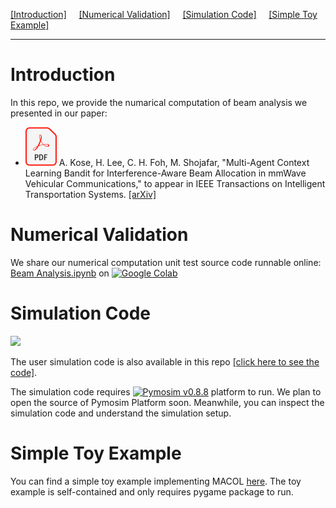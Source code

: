 [[Introduction]](#introduction) &nbsp;&nbsp;&nbsp; 
[[Numerical Validation]](#numerical-validation) &nbsp;&nbsp;&nbsp;
[[Simulation Code]](#simulation-code) &nbsp;&nbsp;&nbsp;
[[Simple Toy Example]](#simple-toy-example)

---

# Introduction

In this repo, we provide the numarical computation of beam analysis we presented in our paper:
- [![PDF](https://github.com/cfoh/MACOL/blob/main/PDF_file_icon.svg)](https://arxiv.org/abs/2401.02323)
  A. Kose, H. Lee, C. H. Foh, M. Shojafar, "Multi-Agent Context Learning Bandit for Interference-Aware Beam 
  Allocation in mmWave Vehicular Communications," to appear in IEEE Transactions on Intelligent Transportation Systems.
  [[arXiv]](https://arxiv.org/abs/2401.02323)
 
# Numerical Validation

We share our numerical computation unit test source code runnable online:
[Beam Analysis.ipynb](https://colab.research.google.com/drive/1Coy1dabcAHLq0Dn0PEpHJJAWnmnauhWd?usp=sharing)
on [![Google Colab](https://img.shields.io/badge/Google-Colab-yellow)](https://colab.research.google.com/drive/1Coy1dabcAHLq0Dn0PEpHJJAWnmnauhWd?usp=sharing)

# Simulation Code

<img src="https://github.com/cfoh/beam-analysis/blob/main/sim-demo.gif" width="300">

The user simulation code is also available in this repo [[click here to see the code]](https://github.com/cfoh/MACOL/blob/main/test-macol.py).

The simulation code requires 
[![Pymosim v0.8.8](https://img.shields.io/badge/Pymosim-v0.8.8-brightgreen)](https://cfoh.github.io/pymosim-doc/start.html) 
platform to run. We plan to open the source of Pymosim Platform soon.
Meanwhile, you can inspect the simulation code and understand the simulation setup.

# Simple Toy Example

You can find a simple toy example implementing MACOL [here](https://github.com/cfoh/MACOL/tree/main/toy-example). 
The toy example is self-contained and only requires pygame package to run.

